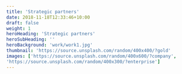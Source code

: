 ```yaml
---
title: 'Strategic partners'
date: 2018-11-18T12:33:46+10:00
draft: false
weight: 1
heroHeading: 'Strategic partners'
heroSubHeading: ''
heroBackground: 'work/work1.jpg'
thumbnail: 'https://source.unsplash.com/random/400x400/?gold'
images: ['https://source.unsplash.com/random/400x600/?company', 
'https://source.unsplash.com/random/400x300/?enterprise']
---
```


